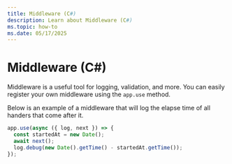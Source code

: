 ```yaml
---
title: Middleware (C#)
description: Learn about Middleware (C#)
ms.topic: how-to
ms.date: 05/17/2025
---
```


# Middleware (C#)

Middleware is a useful tool for logging, validation, and more.
You can easily register your own middleware using the `app.use` method.

Below is an example of a middleware that will log the elapse time of all handers
that come after it.


```typescript
app.use(async ({ log, next }) => {
  const startedAt = new Date();
  await next();
  log.debug(new Date().getTime() - startedAt.getTime());
});
```
